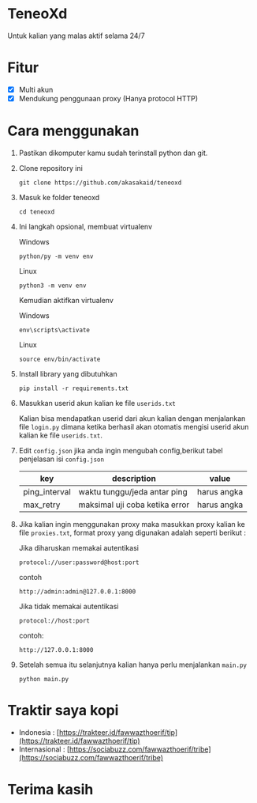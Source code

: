 # TeneoXd

Untuk kalian yang malas aktif selama 24/7

# Fitur

- [x] Multi akun
- [x] Mendukung penggunaan proxy (Hanya protocol HTTP)

# Cara menggunakan

1. Pastikan dikomputer kamu sudah terinstall python dan git.

2. Clone repository ini
   
	```
	git clone https://github.com/akasakaid/teneoxd
	```

3. Masuk ke folder teneoxd
   
   ```
   cd teneoxd
   ```

4. Ini langkah opsional, membuat virtualenv
   
   Windows
   ```
   python/py -m venv env
   ```

   Linux
   ```
   python3 -m venv env
   ```

   Kemudian aktifkan virtualenv 

   Windows
   ```
   env\scripts\activate
   ```

   Linux
   ```
   source env/bin/activate
   ```

5. Install library yang dibutuhkan
   ```
   pip install -r requirements.txt
   ```
6. Masukkan userid akun kalian ke file `userids.txt`
   
   Kalian bisa mendapatkan userid dari akun kalian dengan menjalankan file `login.py` dimana ketika berhasil akan otomatis mengisi userid akun kalian ke file `userids.txt`.

7. Edit `config.json` jika anda ingin mengubah config,berikut tabel penjelasan isi `config.json`
   
   | key           | description                    | value       |
   | ------------- | ------------------------------ | ----------- |
   | ping_interval | waktu tunggu/jeda antar ping   | harus angka |
   | max_retry     | maksimal uji coba ketika error | harus angka |

8. Jika kalian ingin menggunakan proxy maka masukkan proxy kalian ke file `proxies.txt`, format proxy yang digunakan adalah seperti berikut :
   
   Jika diharuskan memakai autentikasi

   `protocol://user:password@host:port`

   contoh

   `http://admin:admin@127.0.0.1:8000`

   Jika tidak memakai autentikasi

   `protocol://host:port`

   contoh:

   `http://127.0.0.1:8000`

9.  Setelah semua itu selanjutnya kalian hanya perlu menjalankan `main.py`
    ```
    python main.py
    ```

# Traktir saya kopi

- Indonesia : [https://trakteer.id/fawwazthoerif/tip](https://trakteer.id/fawwazthoerif/tip)
- Internasional : [https://sociabuzz.com/fawwazthoerif/tribe](https://sociabuzz.com/fawwazthoerif/tribe)

# Terima kasih